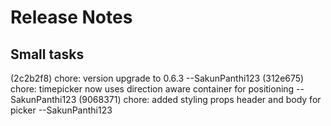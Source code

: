 
# Release Notes

## Small tasks
(2c2b2f8) chore: version upgrade to 0.6.3 --SakunPanthi123
(312e675) chore: timepicker now uses direction aware container for positioning --SakunPanthi123
(9068371) chore: added styling props header and body for picker --SakunPanthi123

